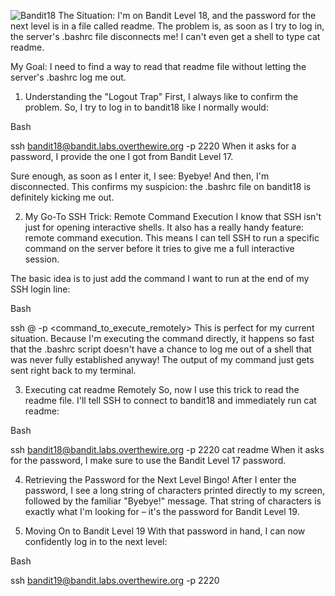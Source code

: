 ![Bandit18](https://github.com/user-attachments/assets/567fb1e0-f397-42f0-b6ce-e8605407bef4)
The Situation: I'm on Bandit Level 18, and the password for the next level is in a file called readme. The problem is, as soon as I try to log in, the server's .bashrc file disconnects me! I can't even get a shell to type cat readme.

My Goal: I need to find a way to read that readme file without letting the server's .bashrc log me out.

1. Understanding the "Logout Trap"
First, I always like to confirm the problem. So, I try to log in to bandit18 like I normally would:

Bash

ssh bandit18@bandit.labs.overthewire.org -p 2220
When it asks for a password, I provide the one I got from Bandit Level 17.

Sure enough, as soon as I enter it, I see:
Byebye!
And then, I'm disconnected. This confirms my suspicion: the .bashrc file on bandit18 is definitely kicking me out.

2. My Go-To SSH Trick: Remote Command Execution
I know that SSH isn't just for opening interactive shells. It also has a really handy feature: remote command execution. This means I can tell SSH to run a specific command on the server before it tries to give me a full interactive session.

The basic idea is to just add the command I want to run at the end of my SSH login line:

Bash

ssh <username>@<hostname> -p <port> <command_to_execute_remotely>
This is perfect for my current situation. Because I'm executing the command directly, it happens so fast that the .bashrc script doesn't have a chance to log me out of a shell that was never fully established anyway! The output of my command just gets sent right back to my terminal.

3. Executing cat readme Remotely
So, now I use this trick to read the readme file. I'll tell SSH to connect to bandit18 and immediately run cat readme:

Bash

ssh bandit18@bandit.labs.overthewire.org -p 2220 cat readme
When it asks for the password, I make sure to use the Bandit Level 17 password.

4. Retrieving the Password for the Next Level
Bingo! After I enter the password, I see a long string of characters printed directly to my screen, followed by the familiar "Byebye!" message. That string of characters is exactly what I'm looking for – it's the password for Bandit Level 19.

5. Moving On to Bandit Level 19
With that password in hand, I can now confidently log in to the next level:

Bash

ssh bandit19@bandit.labs.overthewire.org -p 2220
